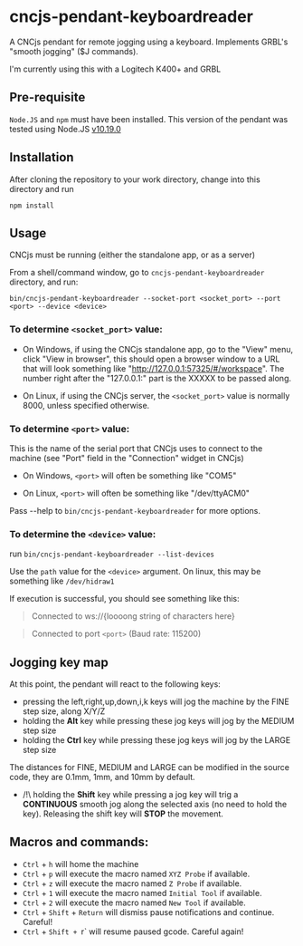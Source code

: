 # cncjs-pendant-keyboardreader
A CNCjs pendant for remote jogging using a keyboard. Implements GRBL's "smooth jogging" ($J commands).

I'm currently using this with a Logitech K400+ and GRBL

## Pre-requisite

`Node.JS` and `npm` must have been installed.
This version of the pendant was tested using Node.JS [v10.19.0](https://nodejs.org/en/blog/release/v10.19.0/)

## Installation

After cloning the repository to your work directory, change into this directory and run
```
npm install
```

## Usage

CNCjs must be running (either the standalone app, or as a server)

From a shell/command window, go to `cncjs-pendant-keyboardreader` directory, and run: 

`bin/cncjs-pendant-keyboardreader --socket-port <socket_port> --port <port> --device <device>`

### To determine `<socket_port>` value: 

* On Windows, if using the CNCjs standalone app, go to the "View" menu, click "View in browser", this should open a browser window to a URL that will look something like "http://127.0.0.1:57325/#/workspace". The number right after the "127.0.0.1:" part is the XXXXX to be passed along.

* On Linux, if using the CNCjs server, the `<socket_port>` value is normally 8000, unless specified otherwise.

### To determine `<port>` value: 

This is the name of the serial port that CNCjs uses to connect to the machine (see "Port" field in the "Connection" widget in CNCjs)

* On Windows, `<port>` will often be something like "COM5"

* On Linux, `<port>` will often be something like "/dev/ttyACM0"

Pass --help to `bin/cncjs-pendant-keyboardreader` for more options.

### To determine the `<device>` value:

run `bin/cncjs-pendant-keyboardreader --list-devices`

Use the `path` value for the `<device>` argument. On linux, this may be something like `/dev/hidraw1`

If execution is successful, you should see something like this:

>Connected to ws://{loooong string of characters here}

>Connected to port `<port>` (Baud rate: 115200)


## Jogging key map
At this point, the pendant will react to the following keys:

* pressing the left,right,up,down,i,k keys will jog the machine by the FINE step size, along X/Y/Z
* holding the **Alt** key while pressing these jog keys will jog by the MEDIUM step size
* holding the **Ctrl** key while pressing these jog keys will jog by the LARGE step size

The distances for FINE, MEDIUM and LARGE can be modified in the source code, they are 0.1mm, 1mm, and 10mm by default.

* /!\ holding the **Shift** key while pressing a jog key will trig a **CONTINUOUS** smooth jog along the selected axis (no need to hold the key).
Releasing the shift key will **STOP** the movement.

## Macros and commands:

* `Ctrl` + `h` will home the machine
* `Ctrl` + `p` will execute the macro named `XYZ Probe` if available.
* `Ctrl` + `z` will execute the macro named `Z Probe` if available.
* `Ctrl` + `1` will execute the macro named `Initial Tool` if available.
* `Ctrl` + `2` will execute the macro named `New Tool` if available.
* `Ctrl` + `Shift` + `Return` will dismiss pause notifications and continue. Careful!
* `Ctrl` + `Shift + `r` will resume paused gcode. Careful again!


